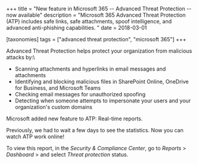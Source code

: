 +++
title = "New feature in Microsoft 365 -- Advanced Threat Protection -- now available"
description = "Microsoft 365 Advanced Threat Protection (ATP) includes safe links, safe attachments, spoof intelligence, and advanced anti-phishing capabilities. "
date = 2018-03-01

[taxonomies]
tags = ["advanced threat protection", "microsoft 365"]
+++


Advanced Threat Protection helps protect your organization from
malicious attacks by:\

-   Scanning attachments and hyperlinks in email messages and
    attachments
-   Identifying and blocking malicious files in SharePoint Online,
    OneDrive for Business, and Microsoft Teams
-   Checking email messages for unauthorized spoofing
-   Detecting when someone attempts to impersonate your users and your
    organization's custom domains

Microsoft added new feature to ATP: Real-time reports.

Previously, we had to wait a few days to see the statistics. Now you can
watch ATP work online!

To view this report, in the *Security & Compliance Center*, go to
*Reports* \> *Dashboard* \> and select *Threat protection* status.

